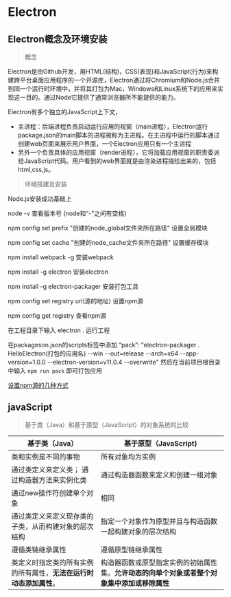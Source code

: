 # Electron

## Electron概念及环境安装

> 概念  

Electron是由Github开发，用HTML(结构)，CSS(表现)和JavaScript(行为)来构建跨平台桌面应用程序的一个开源库，Electron通过将Chromium和Node.js合并到同一个运行时环境中，并将其打包为Mac，Windows和Linux系统下的应用来实现这一目的。通过Node它提供了通常浏览器所不能提供的能力。  

Electron有多个独立的JavaScript上下文，

- 主进程：后端进程负责启动运行应用的视窗（main进程），Electron运行package.json的main脚本的进程被称为主进程。在主进程中运行的脚本通过创建web页面来展示用户界面，一个Electron应用只有一个主进程
- 另外一个负责具体的应用视窗（render进程），它将加载应用视窗的职责委派给JavaScript代码。用户看到的web界面就是由渲染进程描绘出来的，包括html,css,js。

> 环境搭建及安装

Node.js安装成功基础上

node -v                                                                        查看版本号 (node和“-"之间有空格)

npm config set prefix "创建的node_global文件夹所在路径"           设置全局模块

npm config set cache "创建的node_cache文件夹所在路径"             设置缓存模块

npm install webpack -g                                                                            安装webpack

npm install -g electron                                                                             安装electron

npm install -g electron-packager                                                           安装打包工具

npm config set registry url(源的地址)                                                     设置npm源

npm config get registry                                                                               查看npm源

在工程目录下输入 electron .                                                                       运行工程

在packageson.json的scripts标签中添加 “pack”: "electron-packager . HelloElectron(打包的应用名) --win --out=release --arch=x64 --app-version=1.0.0 --electron-version=v11.0.4 --overwrite"      然后在当前项目根目录中输入 `npm run pack` 即可打包应用

[设置npm源的几种方式](https://cloud.tencent.com/developer/article/1588050)







## javaScript

>  基于类（Java）和基于原型（JavaScript）的对象系统的比较 

| 基于类（Java）                                               | 基于原型（JavaScript)                                        |
| ------------------------------------------------------------ | ------------------------------------------------------------ |
| 类和实例是不同的事物                                         | 所有对象均为实例                                             |
| 通过类定义来定义类；  通过构造器方法来实例化类               | 通过构造器函数来定义和创建一组对象                           |
| 通过new操作符创建单个对象                                    | 相同                                                         |
| 通过类定义来定义现存类的子类，从而构建对象的层次结构         | 指定一个对象作为原型并且与构造函数一起构建对象的层次结构     |
| 遵循类链继承属性                                             | 遵循原型链继承属性                                           |
| 类定义时指定类的所有实例的所有属性，**无法在运行时动态添加属性**。 | 构造器函数或原型指定实例的初始属性集。**允许动态的向单个对象或者整个对象集中添加或移除属性** |

